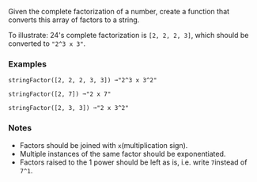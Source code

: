 Given the complete factorization of a number, create a function that converts this array of factors to a string.

To illustrate: 24's complete factorization is `[2, 2, 2, 3]`, which should be converted to `"2^3 x 3"`.


### Examples ###
    stringFactor([2, 2, 2, 3, 3]) ➞"2^3 x 3^2"

    stringFactor([2, 7]) ➞"2 x 7"

    stringFactor([2, 3, 3]) ➞"2 x 3^2"


### Notes ###
*   Factors should be joined with `x`(multiplication sign).
*   Multiple instances of the same factor should be exponentiated.
*   Factors raised to the 1 power should be left as is, i.e. write `7`instead of `7^1`.